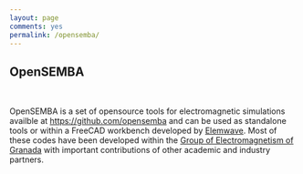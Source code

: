 ```yaml
---
layout: page
comments: yes
permalink: /opensemba/
---
```

<div class="opensemba-content">
    <h2>OpenSEMBA</h2>
    <br/>
    <p>OpenSEMBA is a set of opensource tools for electromagnetic simulations availble at <a href="https://github.com/opensemba">https://github.com/opensemba</a> and can be used as standalone tools or within a FreeCAD workbench developed by <a href="https://www.elemwave.com">Elemwave</a>.
    Most of these codes have been developed within the <a href="https://geg.ugr.es/">Group of Electromagnetism of Granada</a> with important contributions of other academic and industry partners.
    </p>
</div>